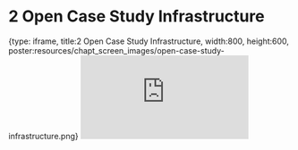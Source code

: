 # 2 Open Case Study Infrastructure
 
{type: iframe, title:2 Open Case Study Infrastructure, width:800, height:600, poster:resources/chapt_screen_images/open-case-study-infrastructure.png}
![](https://www.opencasestudies.org/OCS_Guide//no_toc/open-case-study-infrastructure.html)
 

 
